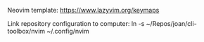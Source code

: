 Neovim template: https://www.lazyvim.org/keymaps

Link repository configuration to computer:
ln -s ~/Repos/joan/cli-toolbox/nvim ~/.config/nvim

